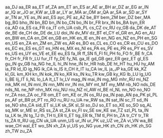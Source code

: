 aa_DJ aa_ER aa_ET af_ZA am_ET an_ES ar_AE ar_BH ar_DZ ar_EG ar_IN ar_IQ ar_JO ar_KW ar_LB ar_LY ar_MA ar_OM ar_QA ar_SA ar_SD ar_SY ar_TN ar_YE as_IN ast_ES ayc_PE az_AZ be_BY bem_ZM ber_DZ ber_MA bg_BG bho_IN bn_BD bn_IN bo_CN bo_IN br_FR brx_IN bs_BA byn_ER ca_AD ca_ES ca_FR ca_IT crh_UA csb_PL cs_CZ cv_RU cy_GB da_DK de_AT de_BE de_CH de_DE de_LU doi_IN dv_MV dz_BT el_CY el_GR en_AG en_AU en_BW en_CA en_DK en_GB en_HK en_IE en_IN en_NG en_NZ en_PH en_SG en_US en_ZA en_ZM en_ZW es_AR es_BO es_CL es_CO es_CR es_CU es_DO es_EC es_ES es_GT es_HN es_MX es_NI es_PA es_PE es_PR es_PY es_SV es_US es_UY es_VE et_EE eu_ES fa_IR ff_SN fi_FI fil_PH fo_FO fr_BE fr_CA fr_CH fr_FR fr_LU fur_IT fy_DE fy_NL ga_IE gd_GB gez_ER gez_ET gl_ES gu_IN gv_GB ha_NG he_IL hi_IN hne_IN hr_HR hsb_DE ht_HT hu_HU hy_AM ia_FR id_ID ig_NG ik_CA is_IS it_CH it_IT iu_CA iw_IL ja_JP ka_GE kk_KZ kl_GL km_KH kn_IN kok_IN ko_KR ks_IN ku_TR kw_GB ky_KG lb_LU lg_UG li_BE lij_IT li_NL lo_LA lt_LT lv_LV mag_IN mai_IN mg_MG mhr_RU mi_NZ mk_MK ml_IN mni_IN mn_MN mr_IN ms_MY mt_MT my_MM nb_NO nds_DE nds_NL ne_NP nhn_MX niu_NU niu_NZ nl_AW nl_BE nl_NL nn_NO no_NO nr_ZA nso_ZA oc_FR om_ET om_KE or_IN os_RU pa_IN pap_AN pa_PK pl_PL ps_AF pt_BR pt_PT ro_RO ru_RU ru_UA rw_RW sa_IN sat_IN sc_IT sd_IN se_NO shs_CA sid_ET si_LK sk_SK sl_SI so_DJ so_ET so_KE so_SO sq_AL sq_MK sr_ME sr_RS ss_ZA st_ZA sv_FI sv_SE sw_KE sw_TZ szl_PL ta_IN ta_LK te_IN tg_TJ th_TH ti_ER ti_ET tig_ER tk_TM tl_PH tn_ZA tr_CY tr_TR ts_ZA tt_RU ug_CN uk_UA unm_US ur_IN ur_PK uz_UZ ve_ZA vi_VN wa_BE wae_CH wal_ET wo_SN xh_ZA yi_US yo_NG yue_HK zh_CN zh_HK zh_SG zh_TW zu_ZA